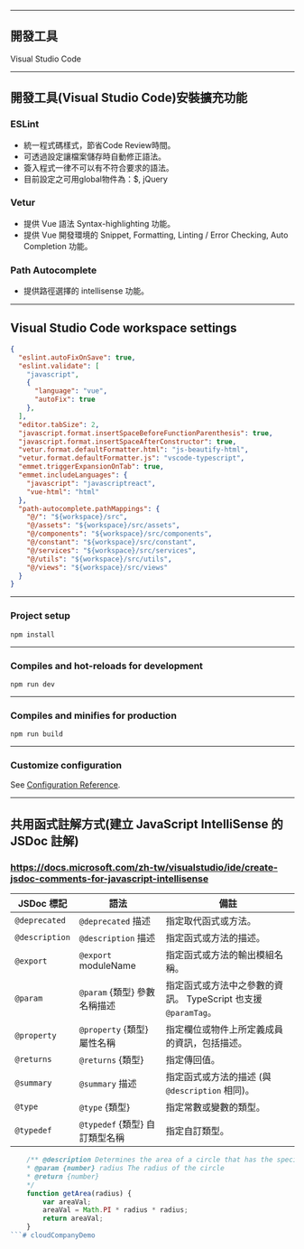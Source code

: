 ***
## 開發工具 ##
Visual Studio Code
***
## 開發工具(Visual Studio Code)安裝擴充功能  ##
### ESLint ###
+ 統一程式碼樣式，節省Code Review時間。
+ 可透過設定讓檔案儲存時自動修正語法。
+ 簽入程式一律不可以有不符合要求的語法。
+ 目前設定之可用global物件為：$, jQuery

### Vetur ###
+ 提供 Vue 語法 Syntax-highlighting 功能。
+ 提供 Vue 開發環境的 Snippet, Formatting, Linting / Error Checking, Auto Completion 功能。

### Path Autocomplete ###
+ 提供路徑選擇的 intellisense 功能。
***  
## Visual Studio Code workspace settings  ##
``` json
{
  "eslint.autoFixOnSave": true,
  "eslint.validate": [
    "javascript",
    {
      "language": "vue",
      "autoFix": true
    },
  ],
  "editor.tabSize": 2,
  "javascript.format.insertSpaceBeforeFunctionParenthesis": true,
  "javascript.format.insertSpaceAfterConstructor": true,
  "vetur.format.defaultFormatter.html": "js-beautify-html",
  "vetur.format.defaultFormatter.js": "vscode-typescript",
  "emmet.triggerExpansionOnTab": true,
  "emmet.includeLanguages": {
    "javascript": "javascriptreact",
    "vue-html": "html"
  },
  "path-autocomplete.pathMappings": {
    "@/": "${workspace}/src",
    "@/assets": "${workspace}/src/assets",
    "@/components": "${workspace}/src/components",
    "@/constant": "${workspace}/src/constant",
    "@/services": "${workspace}/src/services",
    "@/utils": "${workspace}/src/utils",
    "@/views": "${workspace}/src/views"
  }
}
```
***
### Project setup
```
npm install
```
***
### Compiles and hot-reloads for development
```
npm run dev
```
***
### Compiles and minifies for production
```
npm run build
```
***
### Customize configuration
See [Configuration Reference](https://cli.vuejs.org/config/).
***
## 共用函式註解方式(建立 JavaScript IntelliSense 的 JSDoc 註解) ##
### https://docs.microsoft.com/zh-tw/visualstudio/ide/create-jsdoc-comments-for-javascript-intellisense ###
| JSDoc 標記 | 語法 | 備註 |
| - | - | - |
| `@deprecated` | `@deprecated` 描述 | 指定取代函式或方法。 |
| `@description` | `@description` 描述 | 指定函式或方法的描述。 |
| `@export` | `@export` moduleName | 指定函式或方法的輸出模組名稱。 |
| `@param` | `@param` {類型} 參數名稱描述 | 指定函式或方法中之參數的資訊。 TypeScript 也支援 `@paramTag`。 |
| `@property` | `@property` {類型} 屬性名稱 | 指定欄位或物件上所定義成員的資訊，包括描述。 |
| `@returns` | `@returns` {類型} | 指定傳回值。 |
| `@summary` | `@summary` 描述 | 指定函式或方法的描述 (與 `@description` 相同)。 |
| `@type` | `@type` {類型} | 指定常數或變數的類型。 |
| `@typedef` | `@typedef` {類型} 自訂類型名稱 | 指定自訂類型。 |

``` javascript
    /** @description Determines the area of a circle that has the specified radius parameter.
    * @param {number} radius The radius of the circle
    * @return {number}
    */
    function getArea(radius) {
        var areaVal;
        areaVal = Math.PI * radius * radius;
        return areaVal;
    }
```#   c l o u d C o m p a n y D e m o 
 
 